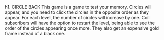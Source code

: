 h1. CIRCLE BACK
This game is a game to test your memory. Circles will appear, and you need to click the circles in the opposite order as they appear. For each level, the number of circles will increase by one. Coil subscribers will have the option to restart the level, being able to see the order of the circles appearing once more. They also get an expensive gold frame instead of a black one.
